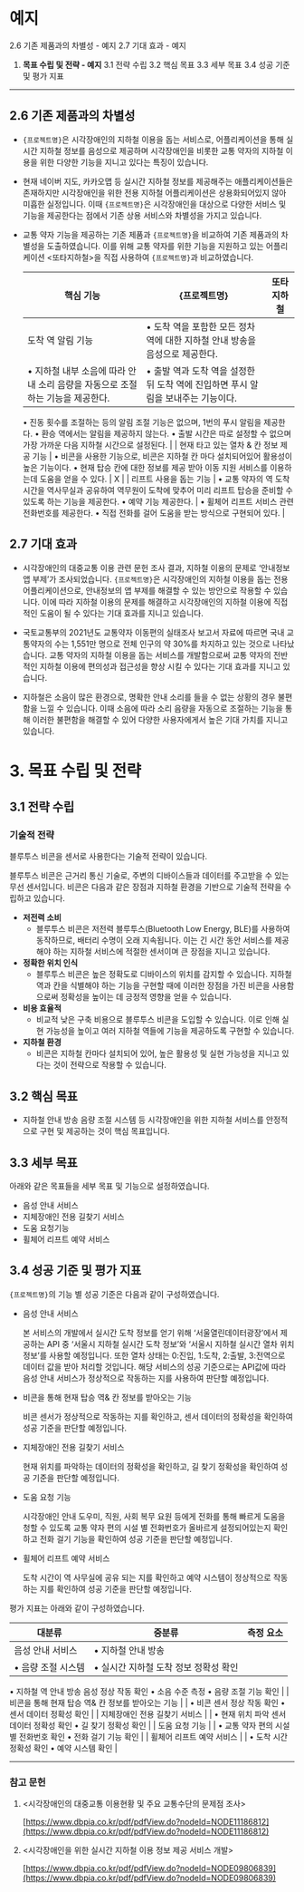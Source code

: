 # 예지

2.6 기존 제품과의 차별성 - 예지 
2.7 기대 효과 - 예지

1. **목표 수립 및 전략 - 예지**
3.1 전략 수립
3.2 핵심 목표
3.3 세부 목표
3.4 성공 기준 및 평가 지표

---

## 2.6 기존 제품과의 차별성

- `{프로젝트명}`은 시각장애인의 지하철 이용을 돕는 서비스로, 어플리케이션을 통해 실시간 지하철 정보를 음성으로 제공하며 시각장애인을 비롯한 교통 약자의 지하철 이용을 위한 다양한 기능을 지니고 있다는 특징이 있습니다.

- 현재 네이버 지도, 카카오맵 등 실시간 지하철 정보를 제공해주는 애플리케이션들은 존재하지만 시각장애인을 위한 전용 지하철 어플리케이션은 상용화되어있지 않아 미흡한 실정입니다. 이때 `{프로젝트명}`은 시각장애인을 대상으로 다양한 서비스 및 기능을 제공한다는 점에서 기존 상용 서비스와 차별성을 가지고 있습니다.

- 교통 약자 기능을 제공하는 기존 제품과 `{프로젝트명}`을 비교하여 기존 제품과의 차별성을 도출하였습니다. 이를 위해 교통 약자를 위한 기능을 지원하고 있는 어플리케이션 <또타지하철>을 직접 사용하여 `{프로젝트명}`과 비교하였습니다.
    
    
    | 핵심 기능 | {프로젝트명} | 또타지하철 |
    | --- | --- | --- |
    | 도착 역 알림 기능 | • 도착 역을 포함한 모든 정차 역에 대한 지하철 안내 방송을 음성으로 제공한다.
    • 지하철 내부 소음에 따라 안내 소리 음량을 자동으로 조절하는 기능을 제공한다. | • 출발 역과 도착 역을 설정한 뒤 도착 역에 진입하면 푸시 알림을 보내주는 기능이다.
    • 진동 횟수를 조절하는 등의 알림 조절 기능은 없으며, 1번의 푸시 알림을 제공한다.
    • 환승 역에서는 알림을 제공하지 않는다.
    • 출발 시간은 따로 설정할 수 없으며 가장 가까운 다음 지하철 시간으로 설정된다. |
    | 현재 타고 있는 열차 & 칸 정보 제공 기능  | • 비콘을 사용한 기능으로, 비콘은 지하철 칸 마다 설치되어있어 활용성이 높은 기능이다.
    • 현재 탑승 칸에 대한 정보를 제공 받아 이동 지원 서비스를 이용하는데 도움을 얻을 수 있다. | X |
    | 리프트 사용을 돕는 기능 | • 교통 약자의 역 도착 시간을 역사무실과 공유하여 역무원이 도착에 맞추어 미리 리프트 탑승을 준비할 수 있도록 하는 기능을 제공한다.
    • 예약 기능 제공한다. | • 휠체어 리프트 서비스 관련 전화번호를 제공한다.
    • 직접 전화를 걸어 도움을 받는 방식으로 구현되어 있다. |

## 2.7 기대 효과

- 시각장애인의 대중교통 이용 관련 문헌 조사 결과, 지하철 이용의 문제로 ‘안내정보 앱 부제’가 조사되었습니다. `{프로젝트명}`은 시각장애인의 지하철 이용을 돕는 전용 어플리케이션으로, 안내정보의 앱 부제를 해결할 수 있는 방안으로 작용할 수 있습니다. 이에 따라 지하철 이용의 문제를 해결하고 시각장애인의 지하철 이용에 직접적인 도움이 될 수 있다는 기대 효과를 지니고 있습니다.

- 국토교통부의 2021년도 교통약자 이동편의 실태조사 보고서 자료에 따르면 국내 교통약자의 수는 1,551만 명으로 전체 인구의 약 30%를 차지하고 있는 것으로 나타났습니다. 교통 약자의 지하철 이용을 돕는 서비스를 개발함으로써 교통 약자의 전반적인 지하철 이용에 편의성과 접근성을 향상 시킬 수 있다는 기대 효과를 지니고 있습니다.

- 지하철은 소음이 많은 환경으로, 명확한 안내 소리를 들을 수 없는 상황의 경우 불편함을 느낄 수 있습니다. 이때 소음에 따라 소리 음량을 자동으로 조절하는 기능을 통해 이러한 불편함을 해결할 수 있어 다양한 사용자에게서 높은 기대 가치를 지니고 있습니다.

# 3. 목표 수립 및 전략

## 3.1 전략 수립

### 기술적 전략

 블루투스 비콘을 센서로 사용한다는 기술적 전략이 있습니다.

블루투스 비콘은 근거리 통신 기술로, 주변의 디바이스들과 데이터를 주고받을 수 있는 무선 센서입니다. 비콘은 다음과 같은 장점과 지하철 환경을 기반으로 기술적 전략을 수립하고 있습니다.

- **저전력 소비**
    - 블루투스 비콘은 저전력 블루투스(Bluetooth Low Energy, BLE)를 사용하여 동작하므로, 배터리 수명이 오래 지속됩니다. 이는 긴 시간 동안 서비스를 제공해야 하는 지하철 서비스에 적절한 센서이며 큰 장점을 지니고 있습니다.
- **정확한 위치 인식**
    - 블루투스 비콘은 높은 정확도로 디바이스의 위치를 감지할 수 있습니다. 지하철 역과 칸을 식별해야 하는 기능을 구현할 때에 이러한 장점을 가진 비콘을 사용함으로써 정확성을 높이는 데 긍정적 영향을 얻을 수 있습니다.
- **비용 효율적**
    - 비교적 낮은 구축 비용으로 블루투스 비콘을 도입할 수 있습니다. 이로 인해 실현 가능성을 높이고 여러 지하철 역들에 기능을 제공하도록 구현할 수 있습니다.
- **지하철 환경**
    - 비콘은 지하철 칸마다 설치되어 있어, 높은 활용성 및 실현 가능성을 지니고 있다는 것이 전략으로 작용할 수 있습니다.

## 3.2 핵심 목표

- 지하철 안내 방송 음량 조절 시스템 등 시각장애인을 위한 지하철 서비스를 안정적으로 구현 및 제공하는 것이 핵심 목표입니다.

## 3.3 세부 목표

아래와 같은 목표들을 세부 목표 및 기능으로 설정하였습니다.

- 음성 안내 서비스
- 지체장애인 전용 길찾기 서비스
- 도움 요청기능
- 휠체어 리프트 예약 서비스

## 3.4 성공 기준 및 평가 지표

  `{프로젝트명}`의 기능 별 성공 기준은 다음과 같이 구성하였습니다.

 

- 음성 안내 서비스
    
     본 서비스의 개발에서 실시간 도착 정보를 얻기 위해 ‘서울열린데이터광장’에서 제공하는 API 중 ‘서울시 지하철 실시간 도착 정보’와 ‘서울시 지하철 실시간 열차 위치 정보’를 사용할 예정입니다. 또한 열차 상태는 0:진입, 1:도착, 2:출발, 3:전역으로 데이터 값을 받아 처리할 것입니다. 해당 서비스의 성공 기준으로는 API값에 따라 음성 안내 서비스가 정상적으로 작동하는 지를 사용하여 판단할 예정입니다.
    
- 비콘을 통해 현재 탑승 역& 칸 정보를 받아오는 기능
    
    비콘 센서가 정상적으로 작동하는 지를 확인하고, 센서 데이터의 정확성을 확인하여 성공 기준을 판단할 예정입니다.
    

- 지체장애인 전용 길찾기 서비스
    
    현재 위치를 파악하는 데이터의 정확성을 확인하고, 길 찾기 정확성을 확인하여 성공 기준을 판단할 예정입니다.
    
- 도움 요청 기능
    
    시각장애인 안내 도우미, 직원, 사회 복무 요원 등에게 전화를 통해 빠르게 도움을 청할 수 있도록 교통 약자 편의 시설 별 전화번호가 올바르게 설정되어있는지 확인하고 전화 걸기 기능을 확인하여 성공 기준을 판단할 예정입니다.
    
- 휠체어 리프트 예약 서비스
    
    도착 시간이 역 사무실에 공유 되는 지를 확인하고 예약 시스템이 정상적으로 작동하는 지를 확인하여 성공 기준을 판단할 예정입니다.
    

평가 지표는 아래와 같이 구성하였습니다.

| 대분류 | 중분류 | 측정 요소 |
| --- | --- | --- |
| 음성 안내 서비스  | • 지하철 안내 방송
• 음량 조절 시스템 | • 실시간 지하철 도착 정보 정확성 확인
• 지하철 역 안내 방송 음성 정상 작동 확인
• 소음 수준 측정
• 음량 조절 기능 확인 |
| 비콘을 통해 현재 탑승 역& 칸 정보를 받아오는 기능 |  | • 비콘 센서 정상 작동 확인
• 센서 데이터 정확성 확인 |
| 지체장애인 전용 길찾기 서비스 |  | • 현재 위치 파악 센서 데이터 정확성 확인
• 길 찾기 정확성 확인 |
| 도움 요청 기능 |  | • 교통 약자 편의 시설 별 전화번호 확인
• 전화 걸기 기능 확인 |
| 휠체어 리프트 예약 서비스 |  | • 도착 시간 정확성 확인
• 예약 시스템 확인 |

---

### 참고 문헌

1. <시각장애인의 대중교통 이용현황 및 주요 교통수단의 문제점 조사>
    
    [https://www.dbpia.co.kr/pdf/pdfView.do?nodeId=NODE11186812](https://www.dbpia.co.kr/pdf/pdfView.do?nodeId=NODE11186812)
    
2. <시각장애인을 위한 실시간 지하철 이용 정보 제공 서비스 개발>
    
    [https://www.dbpia.co.kr/pdf/pdfView.do?nodeId=NODE09806839](https://www.dbpia.co.kr/pdf/pdfView.do?nodeId=NODE09806839)